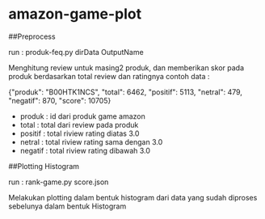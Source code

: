 # amazon-game-plot

##Preprocess

 run : produk-feq.py dirData OutputName

Menghitung review untuk masing2 produk, dan memberikan skor pada produk berdasarkan total review dan ratingnya
contoh data :

{"produk": "B00HTK1NCS", "total": 6462, "positif": 5113, "netral": 479, "negatif": 870, "score": 10705}

- produk : id dari produk game amazon
- total : total dari review pada produk
- positif : total riview rating diatas 3.0
- netral : total riview rating sama dengan 3.0
- negatif : total riview rating dibawah 3.0

 
  
##Plotting Histogram

  run : rank-game.py score.json
  
Melakukan plotting dalam bentuk histogram dari data yang sudah diproses sebelunya dalam bentuk Histogram

  

